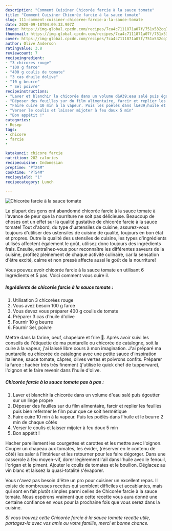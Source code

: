 ```yaml
---
description: "Comment Cuisiner Chicorée farcie à la sauce tomate"
title: "Comment Cuisiner Chicorée farcie à la sauce tomate"
slug: 111-comment-cuisiner-chicoree-farcie-a-la-sauce-tomate
date: 2020-09-18T04:09:33.907Z
image: https://img-global.cpcdn.com/recipes/7ca4c7111871a07f/751x532cq70/chicoree-farcie-a-la-sauce-tomate-photo-principale-de-la-recette.jpg
thumbnail: https://img-global.cpcdn.com/recipes/7ca4c7111871a07f/751x532cq70/chicoree-farcie-a-la-sauce-tomate-photo-principale-de-la-recette.jpg
cover: https://img-global.cpcdn.com/recipes/7ca4c7111871a07f/751x532cq70/chicoree-farcie-a-la-sauce-tomate-photo-principale-de-la-recette.jpg
author: Olive Anderson
ratingvalue: 3.8
reviewcount: 7
recipeingredient:
- "3 chicores rouge"
- "100 g farce"
- "400 g coulis de tomate"
- "3 cas dhuile dolive"
- "10 g beurre"
- " Sel poivre"
recipeinstructions:
- "Laver et blanchir la chicorée dans un volume d&#39;eau salé puis égoutter sur un linge propre"
- "Déposer des feuilles sur du film alimentaire, farcir et replier les feuilles puis bien refermer le film pour que ce soit hermétique"
- "Faire cuire 10 min à la vapeur. Puis les poêlés dans l&#39;huile et le beurre 2 min de chaque côtés"
- "Verser le coulis et laisser mijoter à feu doux 5 min"
- "Bon appétit !"
categories:
- Resep
tags:
- chicore
- farcie
- 

katakunci: chicore farcie  
nutrition: 282 calories
recipecuisine: Indonesian
preptime: "PT24M"
cooktime: "PT54M"
recipeyield: "1"
recipecategory: Lunch

---
```



![Chicorée farcie à la sauce tomate](https://img-global.cpcdn.com/recipes/7ca4c7111871a07f/751x532cq70/chicoree-farcie-a-la-sauce-tomate-photo-principale-de-la-recette.jpg)

La plupart des gens ont abandonné chicorée farcie à la sauce tomate à l'avance de peur que la nourriture ne soit pas délicieuse. Beaucoup de choses ont un effet sur la qualité gustative de chicorée farcie à la sauce tomate! Tout d'abord, du type d'ustensiles de cuisine, assurez-vous toujours d'utiliser des ustensiles de cuisine de qualité, toujours en bon état et propres. Outre la qualité des ustensiles de cuisine, les types d'ingrédients utilisés affectent également le goût, utilisez donc toujours des ingrédients frais. Ensuite, entraînez-vous pour reconnaître les différentes saveurs de la cuisine, profitez pleinement de chaque activité culinaire, car la sensation d'être excité, calme et non pressé affecte aussi le goût de la nourriture!

<!--inarticleads1-->

Vous pouvez avoir chicorée farcie à la sauce tomate en utilisant 6 Ingrédients et 5 pas. Voici comment vous cuire il.

##### Ingrédients de chicorée farcie à la sauce tomate :

1. Utilisation 3 chicorées rouge
1. Vous avez besoin 100 g farce
1. Vous devez vous préparer 400 g coulis de tomate
1. Préparer 3 cas d&#39;huile d&#39;olive
1. Fournir 10 g beurre
1. Fournir  Sel, poivre


Mettre dans la farine, oeuf, chapelure et frire 🍳. Après avoir suivi les conseils de l&#39;étiquette de ma puntarelle ou chicorée de catalogne, soit la cuire à la vapeur, j&#39;ai laissé libre cours à mon imagination. J&#39;ai préparé ma puntarelle ou chicorée de catalogne avec une petite sauce d&#39;inspiration italienne, sauce tomate, câpres, olives vertes et poivrons confits. Préparer la farce : hacher très très finement (j&#39;utilise le quick chef de tupperware), l&#39;oignon et le faire revenir dans l&#39;huile d&#39;olive. 

<!--inarticleads2-->

##### Chicorée farcie à la sauce tomate pas à pas :

1. Laver et blanchir la chicorée dans un volume d&#39;eau salé puis égoutter sur un linge propre
1. Déposer des feuilles sur du film alimentaire, farcir et replier les feuilles puis bien refermer le film pour que ce soit hermétique
1. Faire cuire 10 min à la vapeur. Puis les poêlés dans l&#39;huile et le beurre 2 min de chaque côtés
1. Verser le coulis et laisser mijoter à feu doux 5 min
1. Bon appétit !


Hacher pareillement les courgettes et carottes et les mettre avec l&#39;oignon. Couper un chapeau aux tomates, les évider, (réserver en le contenu de côté) les saler à l&#39;intérieur et les retourner pour les faire dégorger. Dans une casserole à feu moyen-vif, dorer légèrement l&#39;ail dans l&#39;huile avec le fenouil, l&#39;origan et le piment. Ajouter le coulis de tomates et le bouillon. Déglacez au vin blanc et laissez la quasi-totalité s&#39;évaporer. 

<!--inarticleads1-->

<p>
Vous n'avez pas besoin d'être un pro pour cuisiner un excellent repas. Il existe de nombreuses recettes qui semblent difficiles et accablantes, mais qui sont en fait plutôt simples parmi celles de Chicorée farcie à la sauce tomate. Nous espérons vraiment que cette recette vous aura donné une certaine confiance en vous pour la prochaine fois que vous serez dans la cuisine.
</p>

<p>
<i>Si vous trouvez cette Chicorée farcie à la sauce tomate recette utile, partagez-la avec vos amis ou votre famille, merci et bonne chance.</i>
</p>
